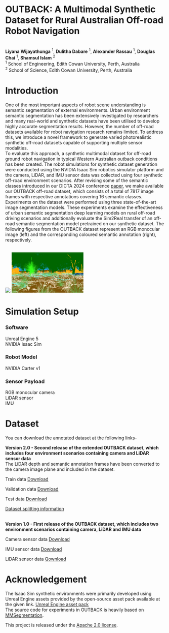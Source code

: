 # OUTBACK: A Multimodal Synthetic Dataset for Rural Australian Off-road Robot Navigation

<br> **Liyana Wijayathunga** <sup>1</sup>, **Dulitha Dabare** <sup>1</sup>, **Alexander Rassau** <sup>1</sup>, **Douglas Chai** <sup>1</sup>, **Shamsul Islam** <sup>2</sup><br>
<sup>1</sup> School of Engineering, Edith Cowan University, Perth, Australia
<br><sup>2</sup> School of Science, Edith Cowan University, Perth, Australia

# Introduction

One of the most important aspects of robot scene understanding is semantic segmentation of external environments. Urban environment semantic segmentation has been extensively investigated by researchers and many real-world and synthetic datasets have been utilised to develop highly accurate segmentation results. However, the number of off-road datasets available for robot navigation research remains limited.  To address this, we introduce a novel framework to generate varied photorealistic synthetic off-road datasets capable of supporting multiple sensor modalities. 
<br>
To evaluate this approach, a synthetic multimodal dataset for off-road ground robot navigation in typical Western Australian outback conditions has been created. The robot simulations for synthetic dataset generation were conducted using the NVIDIA Isaac Sim robotics simulator platform and the camera, LiDAR, and IMU sensor data was collected using four synthetic off-road environment scenarios. After revising some of the semantic classes introduced in our DICTA 2024 conference [paper](https://ieeexplore.ieee.org/abstract/document/10869581), we make available our OUTBACK off-road dataset, which consists of a total of 7817 image frames with respective annotations covering 16 semantic classes. Experiments on the dataset were performed using three state-of-the-art image segmentation models. These experiments examine the effectiveness of urban semantic segmentation deep learning models on rural off-road driving scenarios and additionally evaluate the Sim2Real transfer of an off-road semantic segmentation model pretrained on our synthetic dataset. The following figures from the OUTBACK dataset represent an RGB monocular image (left) and the corresponding coloured semantic annotation (right), respectively.
<br/>   <br/>
<!--|-------------------------|-------------------------|-->
<!--|![](rgb_23919.png)|![](semantic_segmentation_23919.png)|-->
<p float="left">
<img src="rgb_02779.png" width="45%" />
<img src="semantic_segmentation_02779.png" width="45%" />
</p>

# Simulation Setup
### Software
Unreal Engine 5<br>
NVIDIA Isaac Sim
### Robot Model
NVIDIA Carter v1
### Sensor Payload
RGB monocular camera <br>
LiDAR sensor<br>
IMU

# Dataset

You can download the annotated dataset at the following links-
<br>

**Version 2.0 - Second release of the extended OUTBACK dataset, which includes four environment scenarios containing camera and LiDAR sensor data**
<br>
The LiDAR depth and semantic annotation frames have been converted to the camera image plane and included in the dataset. 

Train data [Download](https://edithcowanuni-my.sharepoint.com/:f:/g/personal/lwijayat_our_ecu_edu_au/EnKhoHw6blxGszHQ4-OKRrkBUw4MsOrWVQWA8nT9uis7ug?e=1Ad22e)
<br>

Validation data [Download](https://edithcowanuni-my.sharepoint.com/:f:/g/personal/lwijayat_our_ecu_edu_au/ElKBPJ85ikNKqIxiA0unlTcBipLTaFyPT9X6jK4mqfZypg?e=JIBBih)
<br>

Test data [Download](https://edithcowanuni-my.sharepoint.com/:f:/g/personal/lwijayat_our_ecu_edu_au/EimjnDTXUohHj4MmwEKol7AB6ViIxx_c5Ww_gdN4mVDJew?e=gEj1pq)
<br>

[Dataset splitting information](https://edithcowanuni-my.sharepoint.com/:f:/g/personal/lwijayat_our_ecu_edu_au/EopRvG3Cud1EkptiJVFzhAwBcgGRhQ3PJ0ODA8GCuBeCjw?e=TzBCKs)
<br>
<br>



**Version 1.0 - First release of the OUTBACK dataset, which includes two environment scenarios containing camera, LiDAR and IMU data**
<br>

Camera sensor data [Download](https://edithcowanuni-my.sharepoint.com/:f:/g/personal/lwijayat_our_ecu_edu_au/EpGCZ9ez_0FLkoXo9E3XLKQBxgoZdTud6qvgZXhzwgGRJA?e=S6mt5R)
<br>

IMU sensor data [Download](https://edithcowanuni-my.sharepoint.com/:f:/g/personal/lwijayat_our_ecu_edu_au/En8SlygSZ3pBhu6o8G8HW9YB5X9ZEPaURTYEIX5ZOpAszg?e=q0vXf2)
<br>

LiDAR sensor data [Qownload](https://edithcowanuni-my.sharepoint.com/:f:/g/personal/lwijayat_our_ecu_edu_au/EqWPjsOLYIxAsANArmnyujEBuTmmRGz44-7PcX5w6ilSug?e=pZtqzJ)
<br>


# Acknowledgement
The Isaac Sim synthetic environments were primarily developed using Unreal Engine assets provided by the open-source asset pack available at the given link. [Unreal Engine asset pack](https://www.unrealengine.com/en-US/blog/rural-australia-environment-collection-now-available-for-free) <br>
The source code for experiments in OUTBACK is heavily based on [MMSegmentation](https://github.com/open-mmlab/mmsegmentation). 
<br>

This project is released under the [Apache 2.0 license](LICENSE).

